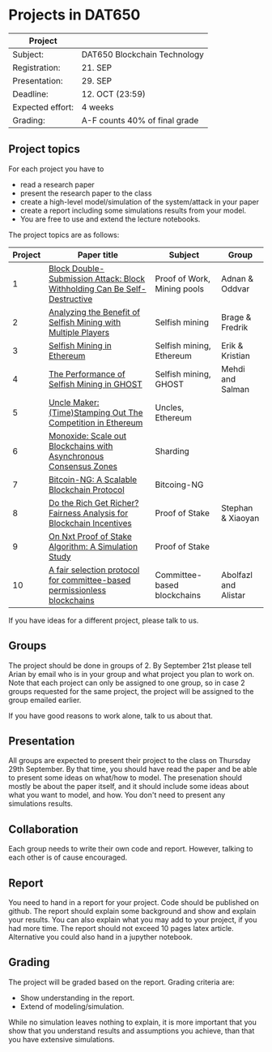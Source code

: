# Projects in DAT650

| Project          |                              |
| ---------------- | ---------------------------- |
| Subject:         | DAT650 Blockchain Technology |
| Registration:    | 21. SEP                      |
| Presentation:    | 29. SEP                      |
| Deadline:        | 12. OCT (23:59)              |
| Expected effort: | 4 weeks                    |
| Grading:         | A-F counts 40% of final grade |

## Project topics

For each project you have to 
- read a research paper
- present the research paper to the class
- create a high-level model/simulation of the system/attack in your paper
- create a report including some simulations results from your model.
- You are free to use and extend the lecture notebooks. 

The project topics are as follows: 

| Project          | Paper title                                                                                                                                    | Subject                   |Group|
| ---------------- | -----------------------------------------------------------------------------------------------------------------------------------------------|---------------------------|---|
| 1                | [Block Double-Submission Attack: Block Withholding Can Be Self-Destructive](https://arxiv.org/pdf/2208.05425.pdf)                              |Proof of Work, Mining pools|Adnan & Oddvar|
| 2                | [Analyzing the Benefit of Selfish Mining with Multiple Players](https://ieeexplore.ieee.org/stamp/stamp.jsp?arnumber=9284674)                  |Selfish mining             |Brage & Fredrik|
| 3                | [Selfish Mining in Ethereum](https://ieeexplore.ieee.org/abstract/document/8884917)                                                            |Selfish mining, Ethereum   |Erik & Kristian|
| 4                | [The Performance of Selfish Mining in GHOST ](http://www.tcse.cn/~wsdou/papers/2021-trustcom-ghost.pdf)                                        |Selfish mining, GHOST      |Mehdi and Salman|
| 5                | [Uncle Maker: (Time)Stamping Out The Competition in Ethereum ](https://eprint.iacr.org/2022/1020.pdf)                                          |Uncles, Ethereum           | |
| 6                | [Monoxide: Scale out Blockchains with Asynchronous Consensus Zones ](https://www.usenix.org/system/files/nsdi19-wang-jiaping.pdf)              |Sharding                   | |
| 7                | [Bitcoin-NG: A Scalable Blockchain Protocol](https://www.usenix.org/system/files/conference/nsdi16/nsdi16-paper-eyal.pdf)                      |Bitcoing-NG                |                   |
| 8                | [Do the Rich Get Richer? Fairness Analysis for Blockchain Incentives](https://dl.acm.org/doi/pdf/10.1145/3448016.3457285)                      |Proof of Stake             |Stephan & Xiaoyan|
| 9                | [On Nxt Proof of Stake Algorithm: A Simulation Study](https://ieeexplore.ieee.org/stamp/stamp.jsp?arnumber=9837462)                            |Proof of Stake             | |
| 10               | [A fair selection protocol for committee-based permissionless blockchains](https://www.sciencedirect.com/science/article/pii/S0167404820300055)|Committee-based blockchains|Abolfazl and Alistar|

If you have ideas for a different project, please talk to us.

## Groups

The project should be done in groups of 2.
By September 21st please tell Arian by email who is in your group and what project you plan to work on.
Note that each project can only be assigned to one group, so in case 2 groups requested for the same project, the project will be assigned to the group emailed earlier. 

If you have good reasons to work alone, talk to us about that.

## Presentation
All groups are expected to present their project to the class on Thursday 29th September.
By that time, you should have read the paper and be able to present some ideas on what/how to model.
The presenation should mostly be about the paper itself, and it should include some ideas about what you want to model, and how. You don't need to present any simulations results.

## Collaboration
Each group needs to write their own code and report. However, talking to each other is of cause encouraged.

## Report
You need to hand in a report for your project. 
Code should be published on github.
The report should explain some background and show and explain your results.
You can also explain what you may add to your project, if you had more time.
The report should not exceed 10 pages latex article.
Alternative you could also hand in a jupyther notebook.

## Grading
The project will be graded based on the report.
Grading criteria are:
* Show understanding in the report.
* Extend of modeling/simulation.

While no simulation leaves nothing to explain, it is more important that you show that you understand results and assumptions you achieve, than that you have extensive simulations.
